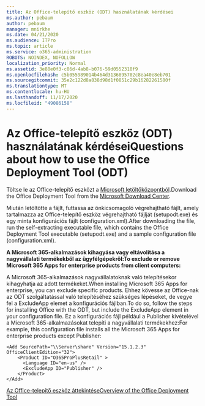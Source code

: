 ```yaml
---
title: Az Office-telepítő eszköz (ODT) használatának kérdései
ms.author: pebaum
author: pebaum
manager: mnirkhe
ms.date: 04/21/2020
ms.audience: ITPro
ms.topic: article
ms.service: o365-administration
ROBOTS: NOINDEX, NOFOLLOW
localization_priority: Normal
ms.assetid: 3e88e0f3-c86d-4ab8-b076-59d0552318f9
ms.openlocfilehash: c5b055989014b464d3136895702c8ea40e8eb701
ms.sourcegitcommit: 35e2c122d8a838d98d1f0851c29b16282261580f
ms.translationtype: MT
ms.contentlocale: hu-HU
ms.lasthandoff: 11/17/2020
ms.locfileid: "49086158"
---
```

# <a name="questions-about-how-to-use-the-office-deployment-tool-odt"></a><span data-ttu-id="1a5d4-102">Az Office-telepítő eszköz (ODT) használatának kérdései</span><span class="sxs-lookup"><span data-stu-id="1a5d4-102">Questions about how to use the Office Deployment Tool (ODT)</span></span>

<span data-ttu-id="1a5d4-103">Töltse le az Office-telepítő eszközt a [Microsoft letöltőközpontból](https://go.microsoft.com/fwlink/p/?LinkID=626065).</span><span class="sxs-lookup"><span data-stu-id="1a5d4-103">Download the Office Deployment Tool from the [Microsoft Download Center](https://go.microsoft.com/fwlink/p/?LinkID=626065).</span></span>
  
<span data-ttu-id="1a5d4-104">Miután letöltötte a fájlt, futtassa az önkicsomagoló végrehajtható fájlt, amely tartalmazza az Office-telepítő eszköz végrehajtható fájlját (setupodt.exe) és egy minta konfigurációs fájlt (configuration.xml).</span><span class="sxs-lookup"><span data-stu-id="1a5d4-104">After downloading the file, run the self-extracting executable file, which contains the Office Deployment Tool executable (setupodt.exe) and a sample configuration file (configuration.xml).</span></span>
  
 <span data-ttu-id="1a5d4-105">**A Microsoft 365-alkalmazások kihagyása vagy eltávolítása a nagyvállalati termékekből az ügyfélgépekről:**</span><span class="sxs-lookup"><span data-stu-id="1a5d4-105">**To exclude or remove Microsoft 365 Apps for enterprise products from client computers:**</span></span>
  
<span data-ttu-id="1a5d4-106">A Microsoft 365-alkalmazások nagyvállalatoknak való telepítésekor kihagyhatja az adott termékeket.</span><span class="sxs-lookup"><span data-stu-id="1a5d4-106">When installing Microsoft 365 Apps for enterprise, you can exclude specific products.</span></span> <span data-ttu-id="1a5d4-107">Ehhez kövesse az Office-nak az ODT szolgáltatással való telepítéséhez szükséges lépéseket, de vegye fel a ExcludeApp elemet a konfigurációs fájlban.</span><span class="sxs-lookup"><span data-stu-id="1a5d4-107">To do so, follow the steps for installing Office with the ODT, but include the ExcludeApp element in your configuration file.</span></span> <span data-ttu-id="1a5d4-108">Ez a konfigurációs fájl például a Publisher kivételével a Microsoft 365-alkalmazásokat telepíti a nagyvállalati termékekhez:</span><span class="sxs-lookup"><span data-stu-id="1a5d4-108">For example, this configuration file installs all the Microsoft 365 Apps for enterprise products except Publisher:</span></span>
  
```
<Add SourcePath="\\Server\share" Version="15.1.2.3" OfficeClientEdition="32">
    <Product ID="O365ProPlusRetail" >
      <Language ID="en-us" />
      <ExcludeApp ID="Publisher" />
    </Product>
</Add>
```

[<span data-ttu-id="1a5d4-109">Az Office-telepítő eszköz áttekintése</span><span class="sxs-lookup"><span data-stu-id="1a5d4-109">Overview of the Office Deployment Tool</span></span>](https://docs.microsoft.com/deployoffice/overview-office-deployment-tool)
  

